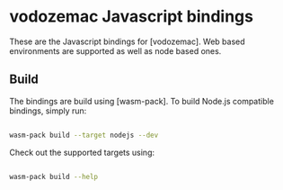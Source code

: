 # vodozemac Javascript bindings

These are the Javascript bindings for [vodozemac]. Web based environments are
supported as well as node based ones.

## Build

The bindings are build using [wasm-pack]. To build Node.js compatible bindings,
simply run:

```bash

wasm-pack build --target nodejs --dev

```

Check out the supported targets using:

```bash

wasm-pack build --help

```
